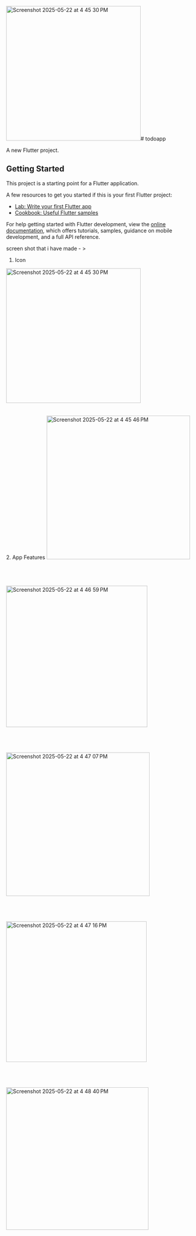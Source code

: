 <img width="362" alt="Screenshot 2025-05-22 at 4 45 30 PM" src="https://github.com/user-attachments/assets/b2c3d235-49de-45a4-9f47-8895cfec76fc" /># todoapp

A new Flutter project.

## Getting Started

This project is a starting point for a Flutter application.

A few resources to get you started if this is your first Flutter project:

- [Lab: Write your first Flutter app](https://docs.flutter.dev/get-started/codelab)
- [Cookbook: Useful Flutter samples](https://docs.flutter.dev/cookbook)

For help getting started with Flutter development, view the
[online documentation](https://docs.flutter.dev/), which offers tutorials,
samples, guidance on mobile development, and a full API reference.


 screen shot  that i have made - >
1. Icon 
 <img width="362" alt="Screenshot 2025-05-22 at 4 45 30 PM" src="https://github.com/user-attachments/assets/49088d06-2f20-43e6-a5d5-2aaad17ba0a4" />
<br>
<br>
<br>
2. App Features
<img width="386" alt="Screenshot 2025-05-22 at 4 45 46 PM" src="https://github.com/user-attachments/assets/6771f90b-1a54-4ea4-bf16-979481857041" />
<br>
<br>
<br>
<br>
<br>
<img width="380" alt="Screenshot 2025-05-22 at 4 46 59 PM" src="https://github.com/user-attachments/assets/3992cde3-0c97-4223-8fa5-3f731a0532a2" />
<br><br>
<br>
<br>
<br>
<img width="386" alt="Screenshot 2025-05-22 at 4 47 07 PM" src="https://github.com/user-attachments/assets/6a006432-b315-40c8-b640-b63b4c2945b7" />
<br><br>
<br>
<br>
<br>
<img width="378" alt="Screenshot 2025-05-22 at 4 47 16 PM" src="https://github.com/user-attachments/assets/6b3446f0-70b3-43b5-9e77-fc40e1fafff4" />
<br><br><br>
<br>
<br>
<img width="383" alt="Screenshot 2025-05-22 at 4 48 40 PM" src="https://github.com/user-attachments/assets/b68b740a-5feb-4293-a753-8f37cacf8a72" />









